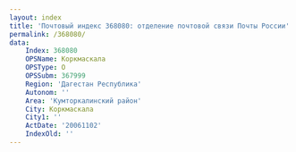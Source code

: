 ```yaml
---
layout: index
title: 'Почтовый индекс 368080: отделение почтовой связи Почты России'
permalink: /368080/
data:
    Index: 368080
    OPSName: Коркмаскала
    OPSType: О
    OPSSubm: 367999
    Region: 'Дагестан Республика'
    Autonom: ''
    Area: 'Кумторкалинский район'
    City: Коркмаскала
    City1: ''
    ActDate: '20061102'
    IndexOld: ''
---
```

